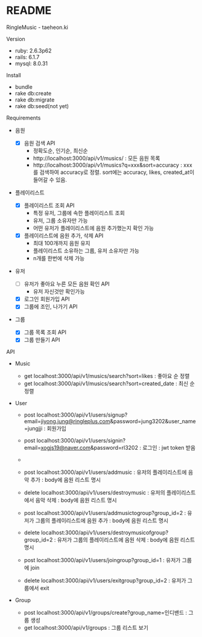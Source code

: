 # README

RingleMusic - taeheon.ki

Version
* ruby: 2.6.3p62
* rails: 6.1.7
* mysql: 8.0.31

Install
* bundle
* rake db:create
* rake db:migrate
* rake db:seed(not yet)

Requirements
* 음원

  - [x] 음원 검색 API
    * 정확도순, 인기순, 최신순
    * http://localhost:3000/api/v1/musics/ : 모든 음원 목록
    * http://localhost:3000/api/v1/musics?q=xxx&sort=accuracy : xxx를 검색하여 accuracy로 정렬. sort에는 accuracy, likes, created_at이 들어갈 수 있음.


* 플레이리스트

  - [x] 플레이리스트 조회 API
    * 특정 유저, 그룹에 속한 플레이리스트 조회
    * 유저, 그룹 소유자만 가능
    * 어떤 유저가 플레이리스트에 음원 추가했는지 확인 가능
  - [x] 플레이리스트에 음원 추가, 삭제 API
    * 최대 100개까지 음원 유지
    * 플레이리스트 소유하는 그룹, 유저 소유자만 가능
    * n개를 한번에 삭제 가능

* 유저

  - [ ] 유저가 좋아요 누른 모든 음원 확인 API
    * 유저 자신것만 확인가능
  - [x] 로그인 회원가입 API
  - [x] 그룹에 조인, 나가기 API

* 그룹

  - [x] 그룹 목록 조회 API
  - [x] 그룹 만들기 API

API

* Music
  - get localhost:3000/api/v1/musics/search?sort=likes : 좋아요 순 정렬
  - get localhost:3000/api/v1/musics/search?sort=created_date : 최신 순 정렬

* User
  - post localhost:3000/api/v1/users/signup?email=jiyong.jung@ringleplus.com&password=jung3202&user_name=jungjji : 회원가입
  - post localhost:3000/api/v1/users/signin?email=xogjs19@naver.com&password=rl3202 : 로그인 : jwt token 받음
  - 
  - post localhost:3000/api/v1/users/addmusic : 유저의 플레이리스트에 음악 추가 : body에 음원 리스트 명시
  - delete localhost:3000/api/v1/users/destroymusic : 유저의 플레이리스트에서 음악 삭제 : body에 음원 리스트 명시
  - post localhost:3000/api/v1/users/addmusictogroup?group_id=2 : 유저가 그룹의 플레이리스트에 음원 추가 : body에 음원 리스트 명시
  - delete localhost:3000/api/v1/users/destroymusicofgroup?group_id=2 : 유저가 그룹의 플레이리스트에 음원 삭제 : body에 음원 리스트 명시

  - post localhost:3000/api/v1/users/joingroup?group_id=1 : 유저가 그룹에 join
  - delete localhost:3000/api/v1/users/exitgroup?group_id=2 : 유저가 그룹에서 exit

* Group
  - post localhost:3000/api/v1/groups/create?group_name=인디밴드 : 그룹 생성
  - get localhost:3000/api/v1/groups : 그룹 리스트 보기